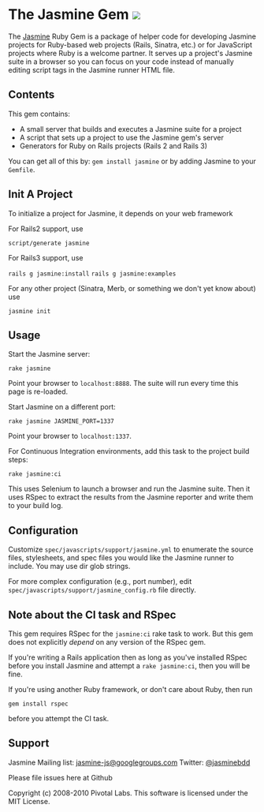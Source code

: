 # The Jasmine Gem <img src="https://secure.travis-ci.org/pivotal/jasmine-gem.png" />

The [Jasmine](http://github.com/pivotal/jasmine) Ruby Gem is a package of helper code for developing Jasmine projects for Ruby-based web projects (Rails, Sinatra, etc.) or for JavaScript projects where Ruby is a welcome partner. It serves up a project's Jasmine suite in a browser so you can focus on your code instead of manually editing script tags in the Jasmine runner HTML file.

## Contents
This gem contains:

* A small server that builds and executes a Jasmine suite for a project
* A script that sets up a project to use the Jasmine gem's server
* Generators for Ruby on Rails projects (Rails 2 and Rails 3)

You can get all of this by: `gem install jasmine` or by adding Jasmine to your `Gemfile`.

## Init A Project

To initialize a project for Jasmine, it depends on your web framework

For Rails2 support, use

`script/generate jasmine`

For Rails3 support, use

`rails g jasmine:install`
`rails g jasmine:examples`

For any other project (Sinatra, Merb, or something we don't yet know about) use

`jasmine init`

## Usage

Start the Jasmine server:

`rake jasmine`

Point your browser to `localhost:8888`. The suite will run every time this page is re-loaded.  

Start Jasmine on a different port:

`rake jasmine JASMINE_PORT=1337`

Point your browser to `localhost:1337`. 

For Continuous Integration environments, add this task to the project build steps:

`rake jasmine:ci`

This uses Selenium to launch a browser and run the Jasmine suite. Then it uses RSpec to extract the results from the Jasmine reporter and write them to your build log.

## Configuration

Customize `spec/javascripts/support/jasmine.yml` to enumerate the source files, stylesheets, and spec files you would like the Jasmine runner to include.
You may use dir glob strings.

For more complex configuration (e.g., port number), edit `spec/javascripts/support/jasmine_config.rb` file directly.

## Note about the CI task and RSpec

This gem requires RSpec for the `jasmine:ci` rake task to work. But this gem does not explicitly *depend* on any version of the RSpec gem.

If you're writing a Rails application then as long as you've installed RSpec before you install Jasmine and attempt a `rake jasmine:ci`, then you will be fine.

If you're using another Ruby framework, or don't care about Ruby, then run

`gem install rspec`

before you attempt the CI task.

## Support

Jasmine Mailing list: [jasmine-js@googlegroups.com](mailto:jasmine-js@googlegroups.com)
Twitter: [@jasminebdd](http://twitter.com/jasminebdd)

Please file issues here at Github

Copyright (c) 2008-2010 Pivotal Labs. This software is licensed under the MIT License.

